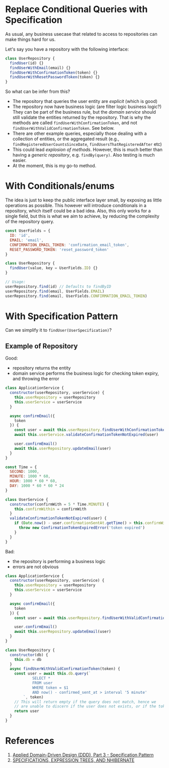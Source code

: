 # Replace Conditional Queries with Specification

As usual, any business usecase that related to access to repositories can make things hard for us.

Let's say you have a repository with the following interface:

```js
class UserRepository {
  findUser(id) {}
  findUserWithEmail(email) {}
  findUserWithConfirmationToken(token) {}
  findUserWithResetPasswordToken(token) {}
}
```

So what can be infer from this?
- The repository that queries the user entity are _explicit_ (which is good)
- The repository now have business logic (are filter logic business logic?) They can be part of the business rule, but the _domain service_ should still validate the entities returned by the repository. That is why the methods are called `findUserWithConfirmationToken`, and not `findUserWithValidConfirmationToken`. See below.
- There are other example queries, especially those dealing with a collection of entities, or the aggregated result (e.g., `findRegisteredUserCountsSinceDate`, `findUsersThatRegisteredAfter` etc)
- This could lead _explosion of methods_. However, this is much better than having a _generic repository_, e.g. `findBy(query)`. Also testing is much easier.
- At the moment, this is my go-to method.


# With Conditionals/enums

The idea is just to keep the public interface layer small, by exposing as little operations as possible. This however will introduce conditionals in a repository, which itself could be a bad idea. Also, this only works for a single field, but this is what we aim to achieve, by reducing the complexity of the repository query.
```js
const UserFields = {
  ID: 'id',
  EMAIL: 'email',
  CONFIRMATION_EMAIL_TOKEN: 'confirmation_email_token',
  RESET_PASSWORD_TOKEN: 'reset_password_token'
}

class UserRepository {
  findUser(value, key = UserFields.ID) {}
}

// Usage:
userRepository.find(id) // Defaults to findByID
userRepository.find(email, UserFields.EMAIL)
userRepository.find(email, UserFields.CONFIRMATION_EMAIL_TOKEN)
```

# With Specification Pattern
Can we simplify it to `findUser(UserSpecification)`?

## Example of Repository

Good:
- repository returns the entity
- domain service performs the business logic for checking token expiry, and throwing the error

```js
class ApplicationService {
  constructor(userRepository, userService) {
    this.userRepository = userRepository
    this.userService = userService
  }

  async confirmEmail({
    token
  }) {
    const user = await this.userRepository.findUserWithConfirmationToken(token)
    await this.userService.validateConfirmationTokenNotExpired(user)

    user.confirmEmail()
    await this.userRepository.updateEmail(user)
  }
}

const Time = {
  SECOND: 1000,
  MINUTE: 1000 * 60,
  HOUR: 1000 * 60 * 60,
  DAY: 1000 * 60 * 60 * 24
}

class UserService {
  constructor(confirmWith = 5 * Time.MINUTE) {
    this.confirmWithin = confirmWith
  }
  validateConfirmationTokenNotExpired(user) {
    if (Date.now() - user.confirmationSentAt.getTime() > this.confirmWith) {
      throw new ConfirmationTokenExpiredError('token expired')
    }
  }
}
```

Bad:
- the repository is performing a business logic
- errors are not obvious

```js
class ApplicationService {
  constructor(userRepository, userService) {
    this.userRepository = userRepository
    this.userService = userService
  }

  async confirmEmail({
    token
  }) {
    const user = await this.userRepository.findUserWithValidConfirmationToken(token)

    user.confirmEmail()
    await this.userRepository.updateEmail(user)
  }
}

class UserRepository {
  constructor(db) {
    this.db = db
  }
  async findUserWithValidConfirmationToken(token) {
    const user = await this.db.query(`
			SELECT * 
			FROM user 
			WHERE token = $1 
			AND now() - confirmed_sent_at > interval '5 minute'
		`, token)
    // This will return empty if the query does not match, hence we 
    // are unable to discern if the user does not exists, or if the token expired.
    return user
  }
}
```


# References

1. [Applied Domain-Driven Design (DDD), Part 3 - Specification Pattern](http://www.zankavtaskin.com/2013/10/applied-domain-driven-design-ddd-part-3.html)
2. [SPECIFICATIONS, EXPRESSION TREES, AND NHIBERNATE](https://davefancher.com/2012/07/03/specifications-expression-trees-and-nhibernate/)
